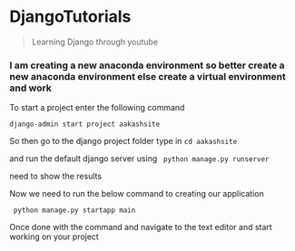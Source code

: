 # DjangoTutorials

> Learning Django through youtube

### I am creating a new anaconda environment so better create a new anaconda environment else create a virtual environment and work 

To start a project enter the following command

```	django-admin start project aakashsite ```

So then go to the django project folder 
type in 
``` cd aakashsite ```

and run the default django server using 
``` python manage.py runserver```

need to show the results

Now we need to run the below command to creating our application

``` python manage.py startapp main```

Once done with the command and navigate to the text editor and start working on your project
